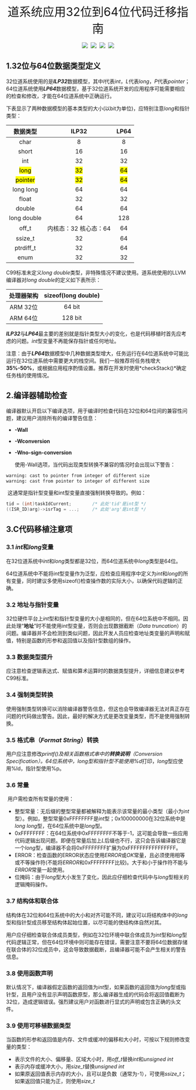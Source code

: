 <div align='center' ><font size=6>道系统应用32位到64位代码迁移指南</font></div>
<br>
<div align="center">
    <img src="https://img.shields.io/badge/科银京成-blue" style="display: inline-block;">&nbsp;
    <img src="https://img.shields.io/badge/平台-道系统6 64位-orange" style="display: inline-block;">&nbsp;
    <img src="https://img.shields.io/badge/版本-1.0-red" style="display: inline-block;">&nbsp;
    <img src="https://img.shields.io/badge/日期-2022.01.08-ff69b4" style="display: inline-block;">
</div>

## 1.32位与64位数据类型定义

​    32位道系统使用的是***ILP32***数据模型，其中*I*代表*int*，*L*代表*long*，*P*代表*pointer*；64位道系统使用***LP64***数据模型，基于32位道系统开发的应用程序可能需要相应的检查和修改，才能在64位道系统中正确运行。

​    下表显示了两种数据模型的基本类型的大小(以bit为单位)，应特别注意*long*和指针类型：

| **数据类型** |            ILP32            |  LP64  |
| :----------: | :-------------------------: | :----: |
|     char     |              8              |   8    |
|    short     |             16              |   16   |
|     int      |             32              |   32   |
|   <mark>long</mark>   |           <mark>32</mark>            | <mark>64</mark> |
| <mark>pointer</mark>  |           <mark>32</mark>            | <mark>64</mark> |
|  long long   |             64              |   64   |
|    float     |             32              |   32   |
|    double    |             64              |   64   |
| long double  |             64              |  128   |
|    off_t     | 内核态：32 核心态：64 |   64   |
|   ssize_t    |             32              |   64   |
|  ptrdiff_t   |             32              |   64   |
|     enum     |             32              |   32   |

C99标准未定义*long double*类型，非特殊情况不建议使用。道系统使用的LLVM编译器对*long double*的定义如下表所示：

| 处理器架构 | sizeof(long double) |
| :--------: | :-----------------: |
|  ARM 32位  |       64 bit        |
|  ARM 64位  |       128 bit       |

​    ***ILP32***与***LP64***最主要的差别就是指针类型大小的变化，也是代码移植时首先应考虑的问题。*int*型变量不再能保存指针或任何地址。

​    注意：由于***LP64***数据模型中几种数据类型增大，任务运行在64位道系统中可能比运行在32位道系统中需要更大的栈空间。我们一般推荐将任务栈增大**35%-50%**，或根据应用程序酌情设置。推荐在开发时使用*checkStack()*确定任务栈的使用情况。

## 2.编译器辅助检查

​    编译器默认开启以下编译选项，用于编译时检查代码在32位和64位间的兼容性问题，建议用户消除所有的编译警告信息：

* **-Wall**
* **-Wconversion**
* **-Wno-sign-conversion**

   使用-Wall选项，当代码出现类型转换不兼容的情况时会出现以下警告：

```bash
warning: cast to pointer from integer of different size 
warning: cast from pointer to integer of different size 
```

​    这通常是指针型变量和int型变量直接强制转换导致的。例如：

```c
tid = (int)taskIdCurrent;        /* 此处'tid'是int型 */ 
((ISR_ID)arg)->isrTag = ...;     /* 此处'arg'是int型 */ 
```

## 3.C代码移植注意项

### 3.1 *int*和*long*变量

​    在32位道系统中*int*和*long*类型都是32位，而64位道系统中*long*类型是64位。

​    64位道系统中不能将*int*型变量作为泛型，应检查应用程序中定义为*int*和*long*的所有变量，同时建议多使用sizeof()检查操作数的实际大小，以确保代码逻辑的正确。

### 3.2 地址与指针变量

​    32位硬件平台上*int*型和指针型变量的大小是相同的，但在64位系统中不相同。因此处理“**地址**”时不能使用*int*型变量，否则会出现数据截断（*Data truncation*）的问题。编译器并不会检测到类似问题，因此开发人员应检查地址类变量的声明和赋值，特别是函数的形参和返回值以及指针型数组的操作。

### 3.3 数据类型提升

​    应注意检查逻辑表达式、赋值和算术运算时的数据类型提升，详细信息建议参考C99标准。

### 3.4 强制类型转换

​    使用强制类型转换可以消除编译器警告信息，但这也会导致编译器无法对真正存在问题的代码做出警告。因此，最好的解决方式是更改变量类型，而不是使用强制转换。

### 3.5 格式串（*Format String*）转换

​    用户应注意修改*printf()*及相关函数格式串中的**转换说明**（*Conversion Specification*）。64位系统中，*long*型和指针型不能使用*%d*打印，*long*型应使用%ld，指针型使用%p。

### 3.6 常量

​    用户需检查所有常量的使用：

* 整型常量：无后缀的整型常量都被解释为能表示该常量的最小类型（最小为*int*型）。例如，整型常量0xFFFFFFFF是*int*型；0x100000000在32位系统中是*long long*型，在64位系统中是*long*型。
* 0xFFFFFFFF：在64位系统中0xFFFFFFFF不等于-1，这可能会导致一些应用代码逻辑出现问题。即便在常量后加上*L*后缀也不行，这只会告诉编译器它是一个*long*型，编译器不会将0xFFFFFFFF扩展为0xFFFFFFFFFFFFFFFF。
* ERROR：检查函数的ERROR状态应使用*ERROR*或*OK*常量，且必须使用相等或不等操作符(不能将*ERROR*和0xFFFFFFFF比较)。大于和小于操作符不能与*ERROR*常量一起使用。
* 位掩码：由于*long*型大小发生了变化，因此应仔细检查代码中与*long*型相关的逻辑掩码操作。

### 3.7 结构体和联合体

​    结构体在32位和64位系统中的大小和对齐可能不同，建议可以将结构体中的*long*型和指针型成员移至结构体起始位置，以尽可能的使结构体自然对其。

​    用户应仔细检查联合体成员类型，例如在32位环境中联合体成员为*int*型和*long*型代码逻辑正常，但在64位环境中则可能存在错误，需要注意不要将64位数据存储在联合体的32位成员中，这会导致数据截断，且编译器可能不会产生相关的警告信息。

### 3.8 使用函数声明

​    默认情况下，编译器假定函数的返回值为*int*型，如果函数的返回值为*long*型或指针型，且用户没有显示声明函数原型，那么编译器生成的代码会将返回值截断为32位，造成逻辑错误。强烈建议用户对函数进行显式的声明或包含正确的头文件。

### 3.9 使用可移植数据类型

当函数的形参和返回值是内存、文件或缓冲的偏移和大小时，可按以下规则修改变量的类型：

* 表示文件的大小、偏移量、区域大小时，用*off_t*替换*int*和*unsigned int*
* 表示内存或缓冲大小，用*size_t*替换*unsigned int*
* 如果原返回值表示内存的大小，且可以是负数（通常为-1），可使用*ssize_t*；如果返回值只能为正，则使用*size_t*
